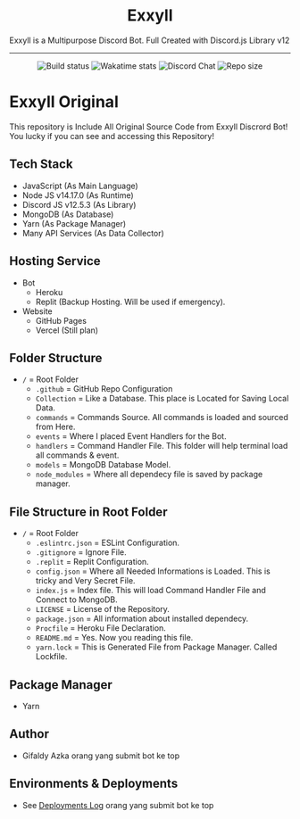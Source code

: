 <h1 align="center">Exxyll</h1>
Exxyll is a Multipurpose Discord Bot. Full Created with Discord.js Library v12

<hr>
<div align="center">
  <img src="https://github.com/gifaldyazkaa/exxyll-origin/actions/workflows/main.yml/badge.svg" alt="Build status" />
  <img src="https://wakatime.com/badge/github/gifaldyazkaa/exxyll-origin.svg" alt="Wakatime stats" />
  <img src="https://img.shields.io/discord/849130218975526922?logo=discord" alt="Discord Chat" />
  <img src="https://img.shields.io/github/repo-size/gifaldyazkaa/exxyll-origin?logo=github" alt="Repo size" />
</div>

# Exxyll Original

This repository is Include All Original Source Code from Exxyll Discrord Bot! You lucky if you can see and accessing this Repository!

## Tech Stack

- JavaScript (As Main Language)
- Node JS v14.17.0 (As Runtime)
- Discord JS v12.5.3 (As Library)
- MongoDB (As Database)
- Yarn (As Package Manager)
- Many API Services (As Data Collector)

## Hosting Service

- Bot
  - Heroku
  - Replit (Backup Hosting. Will be used if emergency).
- Website
  - GitHub Pages
  - Vercel (Still plan)

## Folder Structure

- `/` = Root Folder
  - `.github` = GitHub Repo Configuration
  - `Collection` = Like a Database. This place is Located for Saving Local Data.
  - `commands` = Commands Source. All commands is loaded and sourced from Here.
  - `events` = Where I placed Event Handlers for the Bot.
  - `handlers` = Command Handler File. This folder will help terminal load all commands & event.
  - `models` = MongoDB Database Model.
  - `node_modules` = Where all dependecy file is saved by package manager.

## File Structure in Root Folder

- `/` = Root Folder
  - `.eslintrc.json` = ESLint Configuration.
  - `.gitignore` = Ignore File.
  - `.replit` = Replit Configuration.
  - `config.json` = Where all Needed Informations is Loaded. This is tricky and Very Secret File.
  - `index.js` = Index file. This will load Command Handler File and Connect to MongoDB.
  - `LICENSE` = License of the Repository.
  - `package.json` = All information about installed dependecy.
  - `Procfile` = Heroku File Declaration.
  - `README.md` = Yes. Now you reading this file.
  - `yarn.lock` = This is Generated File from Package Manager. Called Lockfile.

## Package Manager

- Yarn

## Author

- Gifaldy Azka
  orang yang submit bot ke top

## Environments & Deployments

- See [Deployments Log](https://github.com/gifaldyazkaa/exxyll-origin/deployments)
  orang yang submit bot ke top
